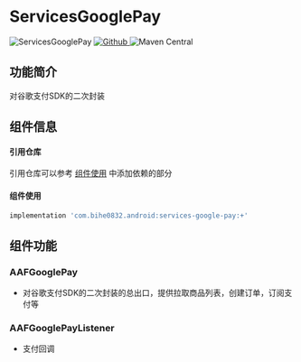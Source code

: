 # ServicesGooglePay

![ServicesGooglePay](https://img.shields.io/badge/AndroidAppFactory-ServicesGooglePay-brightgreen)
[ ![Github](https://img.shields.io/badge/Github-ServicesGooglePay-brightgreen?style=social) ](https://github.com/bihe0832/AndroidAppFactory/tree/master/ServicesGooglePay)
![Maven Central](https://img.shields.io/maven-central/v/com.bihe0832.android/services-google-pay)

## 功能简介

对谷歌支付SDK的二次封装

## 组件信息

#### 引用仓库

引用仓库可以参考 [组件使用](./../start.md) 中添加依赖的部分

#### 组件使用

```groovy
implementation 'com.bihe0832.android:services-google-pay:+'
```

## 组件功能

### AAFGooglePay

- 对谷歌支付SDK的二次封装的总出口，提供拉取商品列表，创建订单，订阅支付等

### AAFGooglePayListener

- 支付回调
